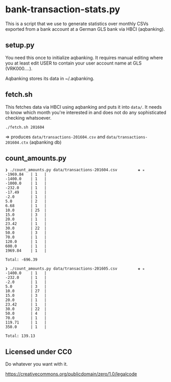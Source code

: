 # bank-transaction-stats.py

This is a script that we use to generate statistics over monthly CSVs exported from a bank account at a German GLS bank via HBCI (aqbanking).

## setup.py

You need this once to initialize aqbanking. It requires manual editing where you at least edit USER to contain your user account name at GLS (VRK000....).

Aqbanking stores its data in ~/.aqbanking.

## fetch.sh

This fetches data via HBCI using aqbanking and puts it into `data/`. It needs to know which month you're interested in and does not do any sophisticated checking whatsoever.

    ./fetch.sh 201604

=> produces `data/transactions-201604.csv` and `data/transactions-201604.ctx` (aqbanking db)

## count_amounts.py

```
❯ ./count_amounts.py data/transactions-201604.csv         ✚ ✭
-1969.84   | 1   |     
-1400.0    | 1   |
-1000.0    | 1   |
-232.0     | 1   |
-17.49     | 1   |
-2.0       | 1   |
5.0        | 2   |
6.68       | 1   |
10.0       | 25  |
15.0       | 3   |
20.0       | 1   |
23.42      | 1   |
30.0       | 22  |
50.0       | 3   |
70.0       | 1   |
120.0      | 1   |
600.0      | 1   |
1969.84    | 1   |

Total: -696.39

❯ ./count_amounts.py data/transactions-201605.csv         ✚ ✭
-1400.0    | 1   |
-232.0     | 1   |
-2.0       | 1   |
5.0        | 3   |
10.0       | 27  |
15.0       | 3   |
20.0       | 1   |
23.42      | 1   |
30.0       | 22  |
50.0       | 4   |
70.0       | 1   |
119.71     | 1   |
350.0      | 1   |

Total: 139.13

```

## Licensed under CC0

Do whatever you want with it.

https://creativecommons.org/publicdomain/zero/1.0/legalcode
